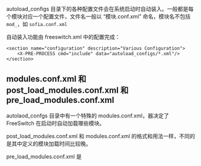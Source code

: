 autoload_configs 目录下的各种配置文件会在系统启动时自动装入。一般都是每个模块对应一个配置文件，文件名一般以 “模块.conf.xml” 命名，模块名不包括 `mod_`，如 `sofia.conf.xml`

自动装入功能由 freeswitch.xml 中的配置完成：

```
<section name="configuration" description="Various Configuration">
    <X-PRE-PROCESS cmd="include" data="autoload_configs/*.xml"/>
</section>
```

## modules.conf.xml 和 post_load_modules.conf.xml 和 pre_load_modules.conf.xml

autolaod_confgs 目录中有一个特殊的 modules.conf.xml，器决定了 FreeSwitch 在启动时自动加载哪些模块。

post_load_modules.conf.xml 和 modules.conf.xml 的格式和用法一样，不同的是其中定义的模块加载时间比较晚。

pre_load_modules.conf.xml 是

